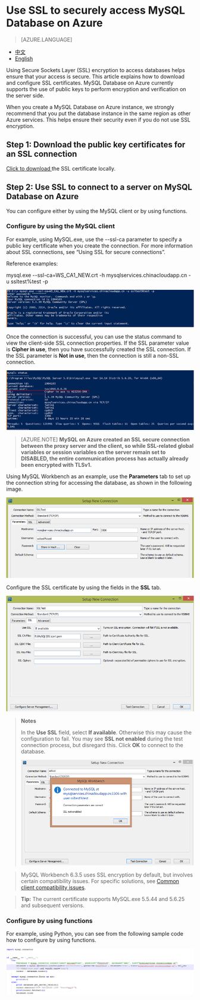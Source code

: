 <properties linkid="" urlDisplayName="" pageTitle="Use SSL to securely access MySQL Database on Azure – Azure cloud" metaKeywords="Azure Cloud, technical documentation, documents and resources, MySQL, database, connection pool, Azure MySQL, MySQL PaaS, Azure MySQL PaaS, Azure MySQL Service, Azure RDS" description="Using Secure Sockets Layer (SSL) SSL encryption to access databases helps ensure that your access is secure. This article explains how to download and configure SSL certificates. MySQL Database on Azure currently supports the use of public keys to perform encryption and verification on the server side." metaCanonical="" services="MySQL" documentationCenter="Services" title="" authors="" solutions="" manager="" editor="" />

<tags ms.service="mysql" ms.date="07/04/2016" wacn.date="" wacn.lang="en" />

# Use SSL to securely access MySQL Database on Azure
> [AZURE.LANGUAGE]
- [中文](/documentation/articles/mysql-database-ssl-connection)
- [English](/documentation/articles/mysql-database-enus-ssl-connection)

Using Secure Sockets Layer (SSL) encryption to access databases helps ensure that your access is secure. This article explains how to download and configure SSL certificates. MySQL Database on Azure currently supports the use of public keys to perform encryption and verification on the server side.

When you create a MySQL Database on Azure instance, we strongly recommend that you put the database instance in the same region as other Azure services. This helps ensure their security even if you do not use SSL encryption.


## Step 1: Download the public key certificates for an SSL connection
[Click to download ](https://www.wosign.com/root/WS_CA1_NEW.crt)the SSL certificate locally.

## Step 2: Use SSL to connect to a server on MySQL Database on Azure

You can configure either by using the MySQL client or by using functions.

### Configure by using the MySQL client
For example, using MySQL.exe, use the --ssl-ca parameter to specify a public key certificate when you create the connection. For more information about SSL connections, see “Using SSL for secure connections”.

Reference examples:

mysql.exe --ssl-ca=WS\_CA1\_NEW.crt -h mysqlservices.chinacloudapp.cn -u ssltest%test -p

![mysql.exe database access][1]

Once the connection is successful, you can use the status command to view the client-side SSL connection properties. If the SSL parameter value is **Cipher in use**, then you have successfully created the SSL connection. If the SSL parameter is **Not in use**, then the connection is still a non-SSL connection.

![Verification][6]

>[AZURE.NOTE] **MySQL on Azure created an SSL secure connection between the proxy server and the client, so while SSL-related global variables or session variables on the server remain set to DISABLED, the entire communication process has actually already been encrypted with TLSv1.**

Using MySQL Workbench as an example, use the **Parameters** tab to set up the connection string for accessing the database, as shown in the following image.

![Configuring the connection string][2]

Configure the SSL certificate by using the fields in the **SSL** tab.

![Configuring SSL certificates][3]

> **Notes**
> 
> In the **Use SSL** field, select **If available**. Otherwise this may cause the configuration to fail. You may see **SSL not enabled** during the test connection process, but disregard this. Click **OK** to connect to the database.
>
> ![errormessage][4]
>

> MySQL Workbench 6.3.5 uses SSL encryption by default, but involves certain compatibility issues. For specific solutions, see [Common client compatibility issues](/documentation/articles/mysql-database-compatibilityinquiry).

> **Tip:** The current certificate supports MySQL.exe 5.5.44 and 5.6.25 and subsequent versions.
> 
### Configure by using functions
For example, using Python, you can see from the following sample code how to configure by using functions.

![python SSL access][5]



<!--Image references-->

[1]: ./media/mysql-database-ssl-connection/ssl-001.png
[2]: ./media/mysql-database-ssl-connection/ssl-002.png
[3]: ./media/mysql-database-ssl-connection/ssl-003.png
[4]: ./media/mysql-database-ssl-connection/ssl-004.png
[5]: ./media/mysql-database-ssl-connection/ssl-005.png
[6]: ./media/mysql-database-ssl-connection/ssl-006.png

<!---HONumber=Acom_0218_2016_MySql-->